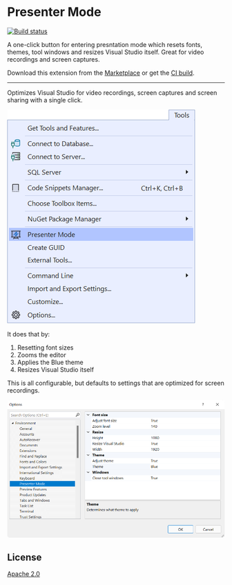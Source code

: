 # Presenter Mode

[![Build status](https://ci.appveyor.com/api/projects/status/igy94217gmxtw8le?svg=true)](https://ci.appveyor.com/project/madskristensen/presentermode)

A one-click button for entering presntation mode which resets fonts, themes, tool windows and resizes Visual Studio itself. Great for video recordings and screen captures.

Download this extension from the [Marketplace](https://marketplace.visualstudio.com/items?itemName=MadsKristensen.PresenterMode)
or get the [CI build](RecordingDefaults.aa418e38-6c48-42a8-b461-a575b9e4f26a).

-----------------------------------------

Optimizes Visual Studio for video recordings, screen captures and screen sharing with a single click.

![Presenter Mode command](art/command.png)

It does that by:

1. Resetting font sizes
2. Zooms the editor
3. Applies the Blue theme
4. Resizes Visual Studio itself

This is all configurable, but defaults to settings that are optimized for screen recordings.

![Options dialog](art/options.png)

## License
[Apache 2.0](LICENSE)
